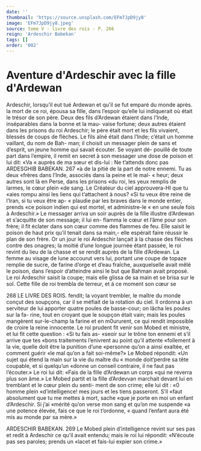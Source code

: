 ```yaml
---
date: ''
thumbnail: 'https://source.unsplash.com/EFm7JpD9jy8'
image: 'EFm7JpD9jy8.jpeg'
source: tome V - livre des rois - P. 266
reign: 'Ardeschir Babekan'
tags: []
order: '002'
---
```


# Aventure d'Ardeschir avec la fille d'Ardewan

Ardeschir, lorsqu’il eut tué Ardewan et qu’il se fut
emparé du monde après. la mort de ce roi, épousa
sa fille, dans l’espoir qu’elle lui indiquerait où était
le trésor de son père. Deux des fils d’Ardewan étaient
dans l’Inde, inséparables dans la bonne et la mau- vaise fortune; deux autres étaient dans les prisons du roi Ardeschir; le père était mort et les fils vivaient, blessés de coups de flèches. Le fils aîné était dans
l’Inde; c’était un homme vaillant, du nom de Bah-
man; il choisit un messager plein de sans et d’esprit, un jeune homme qui savait écouter. Se voyant dé-
pouillé de toute part dans l’empire, il remit en secret
à son messager une dose de poison et lui dit: «Va « auprès de ma sœur et dis-lui : Ne t’attends donc pas
ARDESGHIB BABEKAN. 267 «à de la pitié de la part de notre ennemi. Tu as deux
«frères dans l’Inde, associés dans la peine et le mal-
« heur; deux autres sont là en Perse, dans les prisons
«du roi, les yeux remplis de larmes, le cœur plein
«de sang. Le Créateur du ciel approuvera-HI que tu
«aies rompu ainsi les liens qui t’attachent à nous?
«Si tu veux être reine de l’Iran, si tu veux être ap-
« plaudie par les braves dans le monde entier, prends
«ce poison indien qui est mortel, et administre-le « en une seule fois à Ardeschir.»
Le messager arriva un soir auprès de la fille illustre d’Ardewan et s’acquitte de son message; il lui en- flamma le cœur et l’âme pour son frère; il fit éclater
dans son cœur comme des flammes de feu. Elle saisit le poison de haut prix qu’il tenait dans sa main,- elle espérait faire réussir le plan de son frère.
Or un jour le roi Ardeschir lançait à la chasse des
flèches contre des onagres; la moitié d’une longue
journée étant passée, le roi revint du lieu de la
chasse et se rendit auprès de la fille d’Ardewan. La
femme au visage de lune accourut vers lui, portant
une coupe de topaze remplie de sucre, de farine d’orge et d’eau fraîche, auxquelselle avait mêlé le
poison, dans l’espoir d’atteindre ainsi le but que Bahman avait proposé.
Le roi Ardeschir saisit la coupe; mais elle glissa de sa main et se brisa sur le sol. Cette fille de roi trembla de terreur, et à ce moment son cœur se

268 LE LIVRE DES ROIS.
fendit; la voyant trembler, le maître du monde conçut
des soupçons, car il se méfiait de la rotation du ciel.
Il ordonna à un serviteur de lui apporter quatre poules de basse-cour; on lâcha les poules sur la fa- rine, tout en croyant que le soupçon était vain; mais
les poules mangèrent sur-le-champ la farine et en m0ururent, ce qui rendit impossible de croire la reine innocente. Le roi prudent fit venir son Mobed
et ministre, et lui fit cette question : «Si tu fais as- «seoir sur le trône ton ennemi et s’il arrive que tes «bons traitements l’enivrent au point qu’il attente «follement à la vie, quelle doit être la punition d’une «personne qu’on a ainsi exaltée, et comment guérir
«le mal qu’on a fait soi-même?» Le Mobed répondit: «Un sujet qui étend la main sur la vie du maître du
« monde doit’perdre sa tête coupable, et si quelqu’un «donne un conseil contraire, il ne faut pas l’écouter.»
Le roi lui dit: «Fais de la fille d’Ardewan un corps «qui ne reverra plus son âme.»
Le Mobed partit et la fille d’Ardevvan marchait devant lui en tremblant et le cœur plein du senti- ment de son crime; elle lui dit : «0 homme plein «d’intelligence! mes jours et les tiens passeront. S’il
«faut absolument que tu me mettes à mort, sache «que je porte en moi un enfant d’Ardeschir. Si j’ai
«mérité qu’on verse mon sang et qu’on me suspende
«a une potence élevée, fais ce que le roi t’ordonne,
« quand l’enfant aura été mis au monde par sa mère.»

ARDESCHIR BABEKAN. 269 Le Mobed plein d’intelligence revint sur ses pas et
redit à Ardeschir ce qu’il avait entendu; mais le roi lui répondit: «N’écoute pas ses paroles; prends un «lacet et fais-lui expier son crime.»
